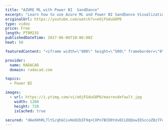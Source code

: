 ```yaml
---
title: "AZURE ML with Power BI  SandDance"
excerpt: "Learn how to use Azure ML and Power BI SandDance Visualization"
originalUrl: https://youtube.com/watch?v=eOjFGduG8P0
type: video
price: Free
length: PT8M23S
publishedDateTime: 2017-06-06T10:06:00Z
heat: 50

featuredContent: "<iframe width=\"800\" height=\"500\" frameborder=\"0\" src=\"https://www.youtube.com/embed/eOjFGduG8P0\" allow=\"accelerometer; autoplay; encrypted-media; gyroscope; picture-in-picture\" allowfullscreen></iframe>"

provider:
  name: RADACAD
  domain: radacad.com

topics:
  - Power BI

images:
  - url: https://i.ytimg.com/vi/eOjFGduG8P0/maxresdefault.jpg
    width: 1280
    height: 720
    isCached: true

secured: "dAeXHhRL7ltS/qhGCsvHoO2bIF9q+CXPn7BCD0tdvDCLDQQxwIDSccoZBz7Fuk0vBnc+K40aTBLCB215sTYLH0kfTf7eDDO+8bbzAFkkNAbAV7Zss4RW6e24QnCu6NYJe5NHrdcwqdqAi5K7r07PUBzhwDo2+NGU4IERD/nMG+lWPwr+Msuja9mAojv8o8m0qwvJUX+NkuWs5U71cfOZ3hADajz3CMWRBNbt3Wo7Y++ckRw5GovlImWeDWgDECMLW9l20IOOARDiZ+Q1e7DC+an3PyfQKjeFK1izYZPpSvCKUr7Cpuk7EZLl/rf9hAtYBAf+x3aNEhkRQj6MFm3m6eTRKjbQw6sGY9sKMDuL2T6LUzw63E3LFUjk5L9f2rzBBxO+PIwx8OEos0YLBrr7ER+rrElszpjwVzJOp/Utakc=;l7T5RFggpWwN5SNUjfwGiQ=="
---
```


